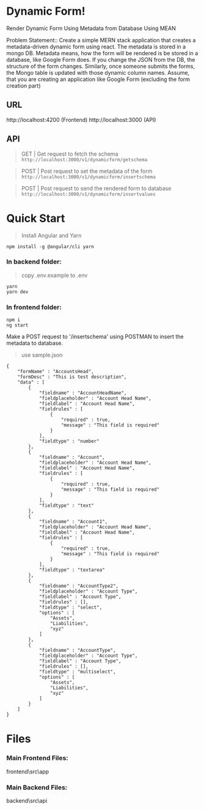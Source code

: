 # Dynamic Form!

Render Dynamic Form Using Metadata from Database Using MEAN

Problem Statement::
Create a simple MERN stack application that creates a metadata-driven dynamic form using react. The metadata is stored in a mongo DB. Metadata means, how the form will be rendered is be stored in a database, like Google Form does. If you change the JSON from the DB, the structure of the form changes. Similarly, once someone submits the forms, the Mongo table is updated with those dynamic column names. Assume, that you are creating an application like Google Form (excluding the form creation part)


## URL
http://localhost:4200 (Frontend)
http://localhost:3000 (API)

## API

>GET | Get request to fetch the schema
``
http://localhost:3000/v1/dynamicform/getschema
``

>POST | Post request to set the metadata of the form 
``
http://localhost:3000/v1/dynamicform/insertschema
``

>POST | Post request to send the rendered form to database
``
http://localhost:3000/v1/dynamicform/insertvalues
``

# Quick Start

>  Install Angular and Yarn
 ```
npm install -g @angular/cli yarn 
 ```
 ### In backend folder:
 >copy .env.example to .env
 ```
yarn
yarn dev 
 ```
 ### In frontend folder:
 ```
npm i
ng start 
 ```

Make a POST request to '/insertschema' using POSTMAN to insert the metadata to database. 
>use sample.json
```
{
    "formName" : "AccountsHead",
    "formDesc" : "This is test description",
    "data" : [ 
        {
            "fieldname" : "AccountHeadName",
            "fieldplaceholder" : "Account Head Name",
            "fieldlabel" : "Account Head Name",
            "fieldrules" : [ 
                {
                    "required" : true,
                    "message" : "This field is required"
                }
            ],
            "fieldtype" : "number"
        }, 
        {
            "fieldname" : "Account",
            "fieldplaceholder" : "Account Head Name",
            "fieldlabel" : "Account Head Name",
            "fieldrules" : [ 
                {
                    "required" : true,
                    "message" : "This field is required"
                }
            ],
            "fieldtype" : "text"
        }, 
        {
            "fieldname" : "Account1",
            "fieldplaceholder" : "Account Head Name",
            "fieldlabel" : "Account Head Name",
            "fieldrules" : [ 
                {
                    "required" : true,
                    "message" : "This field is required"
                }
            ],
            "fieldtype" : "textarea"
        }, 
        {
            "fieldname" : "AccountType2",
            "fieldplaceholder" : "Account Type",
            "fieldlabel" : "Account Type",
            "fieldrules" : [],
            "fieldtype" : "select",
            "options" : [ 
                "Assets", 
                "Liabilities", 
                "xyz"
            ]
        }, 
        {
            "fieldname" : "AccountType",
            "fieldplaceholder" : "Account Type",
            "fieldlabel" : "Account Type",
            "fieldrules" : [],
            "fieldtype" : "multiselect",
            "options" : [ 
                "Assets", 
                "Liabilities", 
                "xyz"
            ]
        }
    ]
}
```
# Files
### Main Frontend Files:
frontend\src\app
### Main Backend Files:
backend\src\api
```